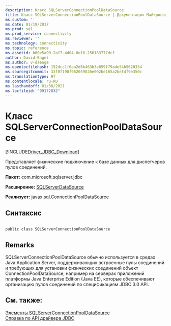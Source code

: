 ```yaml
---
description: Класс SQLServerConnectionPoolDataSource
title: Класс SQLServerConnectionPoolDataSource | Документация Майкрософт
ms.custom: ''
ms.date: 01/19/2017
ms.prod: sql
ms.prod_service: connectivity
ms.reviewer: ''
ms.technology: connectivity
ms.topic: reference
ms.assetid: b00e5a90-2af7-4d04-8ef8-256183777dcf
author: David-Engel
ms.author: v-daenge
ms.openlocfilehash: 152dcc1f6aa2d8b463b3e859f79ade54b5620334
ms.sourcegitcommit: 33f0f190f962059826e002be165a2bef4f9e350c
ms.translationtype: HT
ms.contentlocale: ru-RU
ms.lasthandoff: 01/30/2021
ms.locfileid: "99172832"
---
```

# <a name="sqlserverconnectionpooldatasource-class"></a>Класс SQLServerConnectionPoolDataSource
[!INCLUDE[Driver_JDBC_Download](../../../includes/driver_jdbc_download.md)]

  Представляет физические подключение к базе данных для диспетчеров пулов соединений.  
  
 **Пакет:** com.microsoft.sqlserver.jdbc  
  
 **Расширение:** [SQLServerDataSource](../../../connect/jdbc/reference/sqlserverdatasource-class.md)  
  
 **Реализует:** javax.sql.ConnectionPoolDataSource  
  
## <a name="syntax"></a>Синтаксис  
  
```  
  
public class SQLServerConnectionPoolDataSource  
```  
  
## <a name="remarks"></a>Remarks  
 SQLServerConnectionPoolDataSource обычно используется в средах Java Application Server, поддерживающих встроенные пулы соединений и требующих для установки физических соединений объект ConnectionPoolDataSource, например на серверах приложений платформы Java Enterprise Edition (Java EE), которые обеспечивают организацию пулов соединений по спецификациям JDBC 3.0 API.  
  
## <a name="see-also"></a>См. также:  
 [Элементы SQLServerConnectionPoolDataSource](../../../connect/jdbc/reference/sqlserverconnectionpooldatasource-members.md)   
 [Справка по API драйвера JDBC](../../../connect/jdbc/reference/jdbc-driver-api-reference.md)  
  
  
